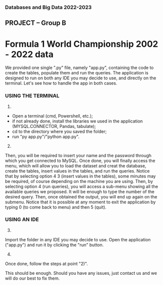 ### Databases and Big Data 2022-2023
## PROJECT – Group B

# Formula 1 World Championship 2002 - 2022 data


We provided one single ".py" file, namely "app.py", containing the code to create the tables, populate them and run the queries.
The application is designed to run on both any IDE you may decide to use, and directly on the terminal. Let's see how to handle the app 
in both cases.

### USING THE TERMINAL
1)
- Open a terminal (cmd, Powershell, etc.);
- if not already done, install the libraries we used in the application (MYSQL.CONNECTOR, Pandas, tabulate);
- cd to the directory where you saved the folder;
- run "py app.py"/"python app.py".

2)
Then, you will be required to insert your name and the password through which you get connected to MySQL.
Once done, you will finally access the menu, which will allow you to load the dataset and creat the database, create the tables,
insert values in the tables, and run the queries. Notice that by selecting option 4 3 (insert values in the tables), some minutes may be required,
of course depending on the machine you are using. 
Then, by selecting option 4 (run queries), you will access a sub-menu showing all the available queries we proposed. It will be enough to type the
number of the desired query. Then, once obtained the output, you will end up again on the submenu. Notice that it is possible at any moment to exit
the application by typing 0 (to come back to menu) and then 5 (quit).

### USING AN IDE
3)
Import the folder in any IDE you may decide to use. Open the application ("app.py") and run it by clicking the "run" button. 

4)
Once done, follow the steps at point "2)".

This should be enough. Should you have any issues, just contact us and we will do our best to fix them.
